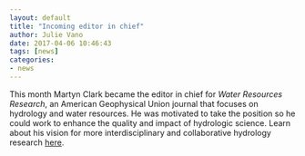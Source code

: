 ```yaml
---
layout: default
title: "Incoming editor in chief"
author: Julie Vano
date: 2017-04-06 10:46:43
tags: [news]
categories:
- news
---
```


This month Martyn Clark became the editor in chief for <i>Water Resources Research</i>, an American Geophysical Union journal that focuses on hydrology and water resources.  He was motivated to take the position so he could work to enhance the quality and impact of hydrologic science. Learn about his vision for more interdisciplinary and collaborative hydrology research <a href="https://eos.org/agu-news/incoming-editor-seeks-interdisciplinary-collaborative-research"> here</a>.  

